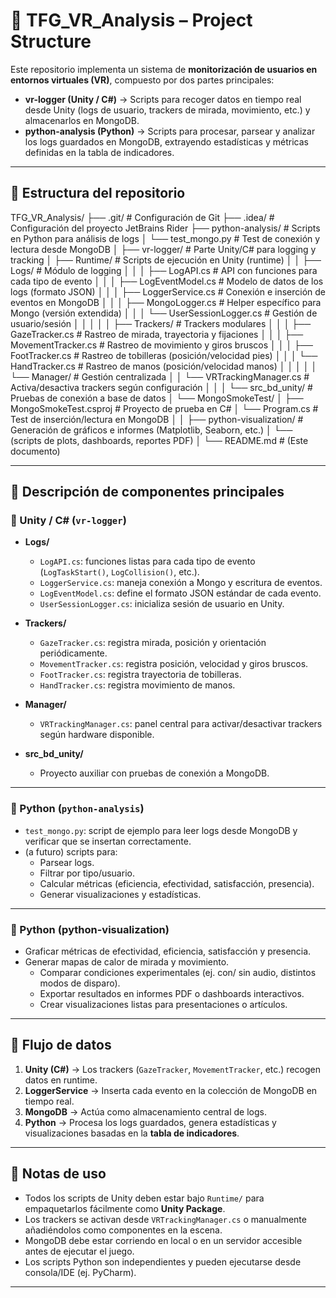 # 📂 TFG_VR_Analysis – Project Structure

Este repositorio implementa un sistema de **monitorización de usuarios en entornos virtuales (VR)**, compuesto por dos partes principales:

- **vr-logger (Unity / C#)** → Scripts para recoger datos en tiempo real desde Unity (logs de usuario, trackers de mirada, movimiento, etc.) y almacenarlos en MongoDB.  
- **python-analysis (Python)** → Scripts para procesar, parsear y analizar los logs guardados en MongoDB, extrayendo estadísticas y métricas definidas en la tabla de indicadores.

---

## 📂 Estructura del repositorio

TFG_VR_Analysis/
├── .git/ # Configuración de Git
├── .idea/ # Configuración del proyecto JetBrains Rider
├── python-analysis/ # Scripts en Python para análisis de logs
│ └── test_mongo.py # Test de conexión y lectura desde MongoDB
│
├── vr-logger/ # Parte Unity/C# para logging y tracking
│ ├── Runtime/ # Scripts de ejecución en Unity (runtime)
│ │ ├── Logs/ # Módulo de logging
│ │ │ ├── LogAPI.cs # API con funciones para cada tipo de evento
│ │ │ ├── LogEventModel.cs # Modelo de datos de los logs (formato JSON)
│ │ │ ├── LoggerService.cs # Conexión e inserción de eventos en MongoDB
│ │ │ ├── MongoLogger.cs # Helper específico para Mongo (versión extendida)
│ │ │ └── UserSessionLogger.cs # Gestión de usuario/sesión
│ │ │
│ │ ├── Trackers/ # Trackers modulares
│ │ │ ├── GazeTracker.cs # Rastreo de mirada, trayectoria y fijaciones
│ │ │ ├── MovementTracker.cs # Rastreo de movimiento y giros bruscos
│ │ │ ├── FootTracker.cs # Rastreo de tobilleras (posición/velocidad pies)
│ │ │ └── HandTracker.cs # Rastreo de manos (posición/velocidad manos)
│ │ │
│ │ └── Manager/ # Gestión centralizada
│ │ └── VRTrackingManager.cs # Activa/desactiva trackers según configuración
│ │
│ └── src_bd_unity/ # Pruebas de conexión a base de datos
│ └── MongoSmokeTest/
│ ├── MongoSmokeTest.csproj # Proyecto de prueba en C#
│ └── Program.cs # Test de inserción/lectura en MongoDB
│
│
├── python-visualization/    # Generación de gráficos e informes (Matplotlib, Seaborn, etc.)
│   └── (scripts de plots, dashboards, reportes PDF)
│
└── README.md # (Este documento)


---

## 🧩 Descripción de componentes principales

### 📌 Unity / C# (`vr-logger`)
- **Logs/**
  - `LogAPI.cs`: funciones listas para cada tipo de evento (`LogTaskStart()`, `LogCollision()`, etc.).  
  - `LoggerService.cs`: maneja conexión a Mongo y escritura de eventos.  
  - `LogEventModel.cs`: define el formato JSON estándar de cada evento.  
  - `UserSessionLogger.cs`: inicializa sesión de usuario en Unity.  

- **Trackers/**
  - `GazeTracker.cs`: registra mirada, posición y orientación periódicamente.  
  - `MovementTracker.cs`: registra posición, velocidad y giros bruscos.  
  - `FootTracker.cs`: registra trayectoria de tobilleras.  
  - `HandTracker.cs`: registra movimiento de manos.  

- **Manager/**
  - `VRTrackingManager.cs`: panel central para activar/desactivar trackers según hardware disponible.  

- **src_bd_unity/**
  - Proyecto auxiliar con pruebas de conexión a MongoDB.  

---

### 📌 Python (`python-analysis`)
- `test_mongo.py`: script de ejemplo para leer logs desde MongoDB y verificar que se insertan correctamente.  
- (a futuro) scripts para:
  - Parsear logs.  
  - Filtrar por tipo/usuario.  
  - Calcular métricas (eficiencia, efectividad, satisfacción, presencia).  
  - Generar visualizaciones y estadísticas.  

---

### 📌 Python (python-visualization)
- Graficar métricas de efectividad, eficiencia, satisfacción y presencia.
- Generar mapas de calor de mirada y movimiento.
  - Comparar condiciones experimentales (ej. con/ sin audio, distintos modos de disparo).
  - Exportar resultados en informes PDF o dashboards interactivos.
  - Crear visualizaciones listas para presentaciones o artículos. 

---


## 🚀 Flujo de datos

1. **Unity (C#)** → Los trackers (`GazeTracker`, `MovementTracker`, etc.) recogen datos en runtime.  
2. **LoggerService** → Inserta cada evento en la colección de MongoDB en tiempo real.  
3. **MongoDB** → Actúa como almacenamiento central de logs.  
4. **Python** → Procesa los logs guardados, genera estadísticas y visualizaciones basadas en la **tabla de indicadores**.  

---

## 📖 Notas de uso
- Todos los scripts de Unity deben estar bajo `Runtime/` para empaquetarlos fácilmente como **Unity Package**.  
- Los trackers se activan desde `VRTrackingManager.cs` o manualmente añadiéndolos como componentes en la escena.  
- MongoDB debe estar corriendo en local o en un servidor accesible antes de ejecutar el juego.  
- Los scripts Python son independientes y pueden ejecutarse desde consola/IDE (ej. PyCharm).  

---

